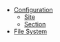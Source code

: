 - [Configuration](xref://configuration.md)
  - [Site](xref://tanka-docs.md)
  - [Section](xref://tanka-docs-section.md)
- [File System](xref://file-system.md)
